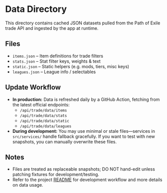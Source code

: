 # Data Directory

This directory contains cached JSON datasets pulled from the Path of Exile trade API and ingested by the app at runtime.

## Files
- `items.json`   – Item definitions for trade filters
- `stats.json`   – Stat filter keys, weights & text
- `static.json`  – Static helpers (e.g. mods, tiers, misc keys)
- `leagues.json` – League info / selectables

## Update Workflow
- **In production:** Data is refreshed daily by a GitHub Action, fetching from the latest official endpoints:
  - `/api/trade/data/items`
  - `/api/trade/data/stats`
  - `/api/trade/data/static`
  - `/api/trade/data/leagues`
- **During development:** You may use minimal or stale files—services in `src/services/` handle fallback gracefully. If you want to test with new snapshots, you can manually overwrite these files.

## Notes
- Files are treated as replaceable snapshots; DO NOT hand-edit unless patching fixtures for development/testing.
- Refer to the project [README](../../README.md) for development workflow and more details on data usage.